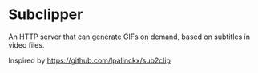 # Subclipper

An HTTP server that can generate GIFs on demand, based on subtitles in video files.

Inspired by https://github.com/lpalinckx/sub2clip
